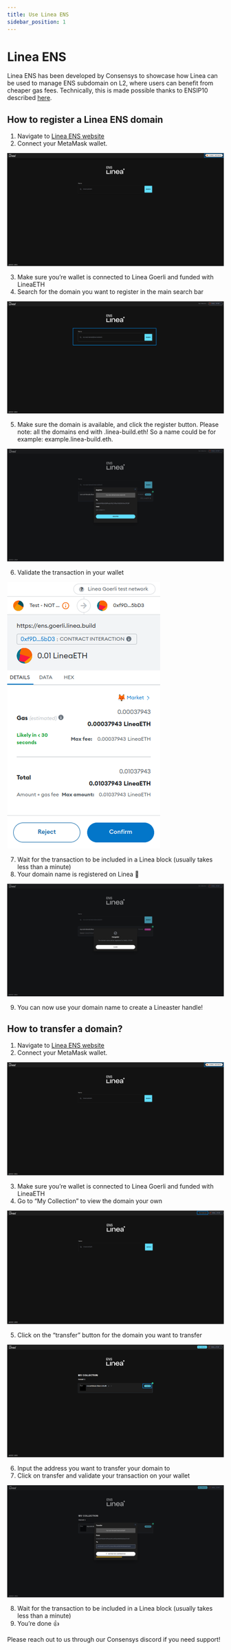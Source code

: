 ```yaml
---
title: Use Linea ENS
sidebar_position: 1
---
```


# Linea ENS

Linea ENS has been developed by Consensys to showcase how Linea can be used to manage ENS subdomain on L2, where users can benefit from cheaper gas fees. Technically, this is made possible thanks to ENSIP10 described [here](https://docs.ens.domains/ens-improvement-proposals/ensip-10-wildcard-resolution).

## How to register a Linea ENS domain

1. Navigate to [Linea ENS website](https://ens.goerli.linea.build/)
2. Connect your MetaMask wallet.

![Connect MetaMask](../../assets/linea-ens/connect-metamask.png)

3. Make sure you’re wallet is connected to Linea Goerli and funded with LineaETH
4. Search for the domain you want to register in the main search bar

![Search for a domain](../../assets/linea-ens/search.png)

5. Make sure the domain is available, and click the register button. Please note: all the domains end with .linea-build.eth! So a name could be for example: example.linea-build.eth.

![Register a domain](../../assets/linea-ens/register-form.png)

6. Validate the transaction in your wallet

![Validate transaction in MetaMask](../../assets/linea-ens/metamask-confirmation.png)

7. Wait for the transaction to be included in a Linea block (usually takes less than a minute)
8. Your domain name is registered on Linea 🎉

![Domain registration is complete](../../assets/linea-ens/success.png)

9. You can now use your domain name to create a Lineaster handle!

## How to transfer a domain?

1. Navigate to [Linea ENS website](https://ens.goerli.linea.build/)
2. Connect your MetaMask wallet.

![Connect MetaMask](../../assets/linea-ens/connect-metamask.png)

3. Make sure you’re wallet is connected to Linea Goerli and funded with LineaETH
4. Go to “My Collection” to view the domain your own

![My Collection](../../assets/linea-ens/collection.png)

5. Click on the “transfer” button for the domain you want to transfer

![Transfer button](../../assets/linea-ens/transfer-button.png)

6. Input the address you want to transfer your domain to
7. Click on transfer and validate your transaction on your wallet

![Transfer form](../../assets/linea-ens/transfer-form.png)

8. Wait for the transaction to be included in a Linea block (usually takes less than a minute)
9. You’re done 👍

Please reach out to us through our Consensys discord if you need support!
